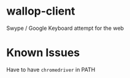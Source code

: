 wallop-client
=============

Swype / Google Keyboard attempt for the web



Known Issues
=====

Have to have `chromedriver` in PATH
